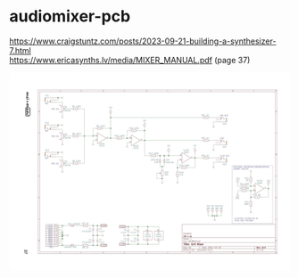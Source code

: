 # audiomixer-pcb  
https://www.craigstuntz.com/posts/2023-09-21-building-a-synthesizer-7.html  
https://www.ericasynths.lv/media/MIXER_MANUAL.pdf (page 37)  

<img src="images/mixer-circuit.jpg">